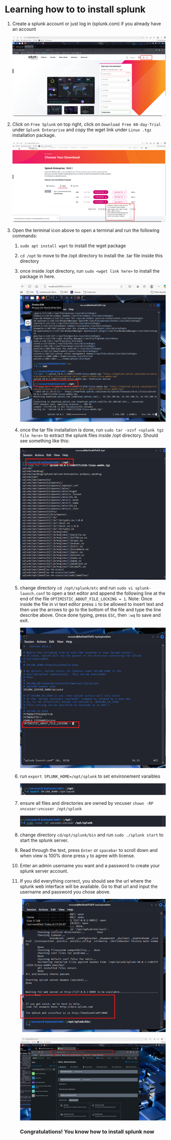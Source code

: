 # Learning how to to install splunk

1. Create a splunk account or just log in (splunk.com) if you already have an account

   ![img](images/create_splunk_account.png)
2. Click on `Free Splunk` on top right, click on `Download Free 60-day-Trial` under `Splunk Enterprise` and copy the wget link under `Linux .tgz`   installation package.

   ![img](images/copying_wget_link.png)
3. Open the terminal icon above to open a terminal and run the following commands:

   1. `sudo apt install wget` to install the wget package

   2. `cd /opt` to move to the /opt directory to install the .tar file inside this directory
   3. once inside /opt directory, run `sudo <wget link here>` to install the package in here.

      ![img](images/run_wget_command.png)
   4. once the tar file installation is done, run `sudo tar -xzvf <splunk tgz file here>` to extract the splunk files inside /opt directory. Should see something like this:

      ![img](images/opt_fileSystem.png)
   5. change directory `cd /opt/splunk/etc` and run `sudo vi splunk-launch.conf` to open a text editor and append the following line at the end of the file `OPTIMISTIC_ABOUT_FILE_LOCKING = 1`. Note: Once inside the file in vi text editor press `i` to be allowed to insert text and then use the arrows to go to the bottom of the file and type the line describe above. Once done typing, press `ESC`, then `:wq` to save and exit.

      ![img](images/vi_script.png)
   6. run `export SPLUNK_HOME=/opt/splunk` to set environement varaibles

      ![img](images/export_env_variable.png)
   7. ensure all files and directories are owned by vncuser `chown -RP vncuser:vncuser /opt/splunk`

      ![img](images/chown_all_files.png)
   8. change directory `cd/opt/splunk/bin` and run `sudo ./splunk start` to start the splunk server.
   9. Read through the text, press `Enter` or `spacebar` to scroll down and when view is 100% done press  `y` to agree with license.
   10. Enter an admin username you want and a password to create your splunk server account.
   11. If you did everything correct, you should see the url where the splunk web interface will be available. Go to that url and input the username and password you chose above.

       ![img](images/splunk_deployment_successful.png)

       ![img](images/url_splunk_web_interface.png)

       ### Congratulations! You know how to install splunk now
